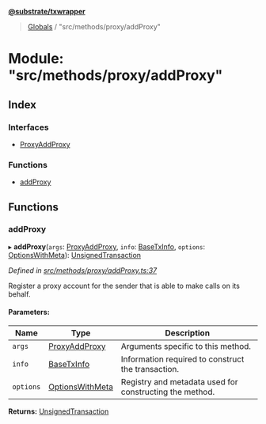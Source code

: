 **[@substrate/txwrapper](../README.md)**

> [Globals](../globals.md) / "src/methods/proxy/addProxy"

# Module: "src/methods/proxy/addProxy"

## Index

### Interfaces

* [ProxyAddProxy](../interfaces/_src_methods_proxy_addproxy_.proxyaddproxy.md)

### Functions

* [addProxy](_src_methods_proxy_addproxy_.md#addproxy)

## Functions

### addProxy

▸ **addProxy**(`args`: [ProxyAddProxy](../interfaces/_src_methods_proxy_addproxy_.proxyaddproxy.md), `info`: [BaseTxInfo](../interfaces/_src_util_types_.basetxinfo.md), `options`: [OptionsWithMeta](../interfaces/_src_util_types_.optionswithmeta.md)): [UnsignedTransaction](../interfaces/_src_util_types_.unsignedtransaction.md)

*Defined in [src/methods/proxy/addProxy.ts:37](https://github.com/paritytech/txwrapper/blob/4a341c0/src/methods/proxy/addProxy.ts#L37)*

Register a proxy account for the sender that is able to make calls on its behalf.

#### Parameters:

Name | Type | Description |
------ | ------ | ------ |
`args` | [ProxyAddProxy](../interfaces/_src_methods_proxy_addproxy_.proxyaddproxy.md) | Arguments specific to this method. |
`info` | [BaseTxInfo](../interfaces/_src_util_types_.basetxinfo.md) | Information required to construct the transaction. |
`options` | [OptionsWithMeta](../interfaces/_src_util_types_.optionswithmeta.md) | Registry and metadata used for constructing the method.  |

**Returns:** [UnsignedTransaction](../interfaces/_src_util_types_.unsignedtransaction.md)
